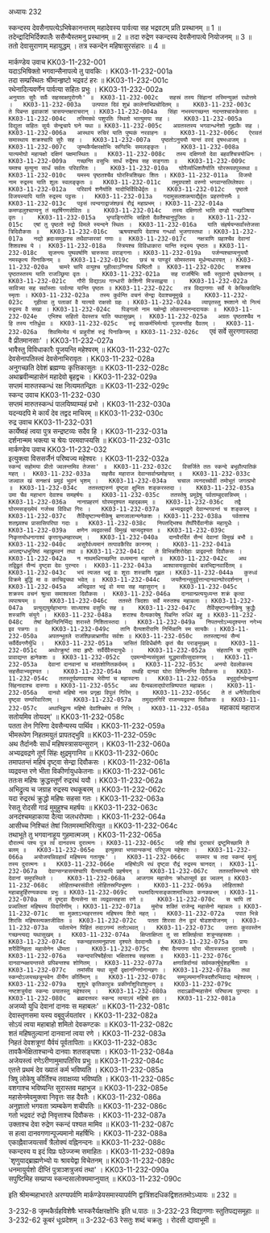 अध्यायः 232

स्कन्दस्य देवसैनापत्येऽभिषेकानन्तरम् महादेवस्य पार्वत्या सह भद्रवटम् प्रति प्रस्थानम् ॥ 1 ॥ तदेन्द्रादिभिर्दिक्पालैः ससैन्यैस्तमनु प्रस्थानम् ॥ 2 ॥ तदा रुद्रेण स्कन्दस्य देवसैनापत्ये नियोजनम् ॥ 3 ॥ ततो देवासुराणाम् महायुद्धम् । तत्र स्कन्देन महिषासुरसंहारः ॥ 4 ॥

मार्कण्डेय उवाच 	KK03-11-232-001  
यदाऽभिषिक्तो भगवान्सैनापत्ये तु पावकिः ।	KK03-11-232-001a  
तदा सम्प्रस्थितः श्रीमान्हृष्टो भद्रवटं हरः ॥	KK03-11-232-001c  
रथेनादित्यवर्णेन पार्वत्या सहितः प्रभुः ।	KK03-11-232-002a  
`अनुयातः सुरैः सर्वैः सहस्राक्षपुरोगमैः' ॥	KK03-11-232-002c  
सहस्रं तस्य सिंहानां तस्मिन्युक्तं रथोत्तमे ।	KK03-11-232-003a  
उत्पपात दिवं शुभ्रं कालेनाभिप्रचोदितम् ॥	KK03-11-232-003c  
ते पिबन्त इवाकाशं त्रासयन्तक्षराचरान् ।	KK03-11-232-004a  
सिंहा नभस्यगच्छन्त नदन्तश्चारुकेसराः ॥	KK03-11-232-004c  
तस्मिन्रथे पशुपतिः स्थितो भात्युमया सह ।	KK03-11-232-005a  
विद्युता सहितः सूर्यः सेन्द्रचापे घने यथा ॥	KK03-11-232-005c  
अग्रतस्तस्य भगवान्धनेशो गुह्यकैः सह ।	KK03-11-232-006a  
आस्थाय रुचिरं याति पुष्पकं नरवाहनः ॥	KK03-11-232-006c  
ऐरावतं समास्थाय शक्रश्चापि सुरैः सह ।	KK03-11-232-007a  
पृष्ठतोऽनुययौ यान्तं वरदं वृषभध्वजम् ॥	KK03-11-232-007c  
जृम्भकैर्यक्षरक्षोभिः स्रग्विभिः समलङ्कृतः ।	KK03-11-232-008a  
यात्यमोघो महायक्षो दक्षिणं पक्षमास्थितः ॥	KK03-11-232-008c  
तस्य दक्षिणतो देवा बहवश्चित्रयोधिनः ।	KK03-11-232-009a  
गच्छन्ति वसुभिः सार्धं रुद्रैश्च सह सङ्गताः ॥	KK03-11-232-009c  
यमश्च मृत्युना सार्धं सर्वतः परिवारितः ।	KK03-11-232-010a  
घोरैर्व्याधिशतैर्याति घोररूपवपुस्तथा ॥	KK03-11-232-010c  
यमस्य पृष्ठतश्चैव घोरस्त्रिशिखरः शितः ।	KK03-11-232-011a  
विजयो नाम रुद्रस्य याति शूलः स्वलङ्कृतः ॥	KK03-11-232-011c  
तमुग्रपाशो वरुणो भगवान्सलिलेश्वरः ।	KK03-11-232-012a  
परिवार्य शनैर्याति यादोभिर्विविधैर्वृतः ॥	KK03-11-232-012c  
पृष्ठतो विजयस्यापि याति रुद्रस्य पट्टसः ।	KK03-11-232-013a  
गदामुसलशक्त्याद्यैर्वृतः प्रहरणोत्तमैः ॥	KK03-11-232-013c  
पट्टसं त्वन्वगाद्राजंश्छत्रं रौद्रं महाप्रभम् ।	KK03-11-232-014a  
कमण्डलुश्चाप्यनु तं महर्षिगणसेवितः ॥	KK03-11-232-014c  
तस्य दक्षिणतो भाति दण्डो गच्छञ्श्रिया वृतः ।	KK03-11-232-015a  
भृग्वङ्गिरोभिः सहितो दैवतैश्चानुपूजितः ॥	KK03-11-232-015c  
एषां तु पृष्ठतो रुद्रो विमले स्यन्दने स्थितः ।	KK03-11-232-016a  
याति संहर्षयन्सर्वांस्तेजसा त्रिदिवौकसः ॥	KK03-11-232-016c  
ऋषयश्चापि देवाश्च गन्धर्वा भुजगास्तथा ।	KK03-11-232-017a  
नद्यो ह्रदाःसमुद्राश्च तथैवाप्सरसां गणाः ॥	KK03-11-232-017c  
नक्षत्राणि ग्रहाश्चैव देवानां शिशवश्च ये ।	KK03-11-232-018a  
स्त्रियश्च विविधाकारा यान्ति रुद्रस्य पृष्ठतः ॥	KK03-11-232-018c  
सृजन्त्यः पुष्पवर्षाणि चारुरूपा वराङ्गनाः ।	KK03-11-232-019a  
पर्जन्यश्चाप्यनुययौ नमस्कृत्य पिनाकिनम् ॥	KK03-11-232-019c  
छत्रं च पाण्डुरं सोमस्तस्य मूर्धन्यधारयत् ।	KK03-11-232-020a  
चामरे चापि वायुश्च गृहीत्वाऽग्निश्च धिष्ठितौ ॥	KK03-11-232-020c  
शक्रश्च पृष्ठतस्तस्य याति राजञ्छ्रिया वृतः ।	KK03-11-232-021a  
सह राजर्षिभिः सर्वैः स्तुवानो वृषकेतनम् ॥	KK03-11-232-021c  
गौरी विद्याऽथ गान्धारी केशिनी मित्रसाह्वया ।	KK03-11-232-022a  
सावित्र्या सह सर्वास्ताः पार्वत्या यान्ति पृष्ठतः ॥	KK03-11-232-022c  
तत्र विद्यागणाः सर्वे ये केचित्कविभिः स्मृताः ।	KK03-11-232-023a  
तस्य कुर्वन्ति वचनं सेन्द्रा देवाश्चमूमुखे ॥	KK03-11-232-023c  
गृहीत्वा तु पताकां वै यात्यग्रे राक्षसो ग्रहः ।	KK03-11-232-024a  
व्यापृतस्तु श्मशाने यो नित्यं रुद्रस्य वै सखा ।	KK03-11-232-024c  
पिङ्गलो नाम यक्षेन्द्रो लोकस्यानन्ददायकः ॥	KK03-11-232-024e  
एभिश्च सहितो देवस्तत्र याति यथासुखम् ।	KK03-11-232-025a  
अग्रतः पृष्ठतश्चैव न हि तस्य गतिर्ध्रुवा ॥	KK03-11-232-025c  
रुद्रं सत्कर्मभिर्मर्त्याः पूजयन्तीह दैवतम् ।	KK03-11-232-026a  
शिवमित्येव यं प्राहुरीशं रुद्रं पिनाकिनम् ॥	KK03-11-232-026c  
`एवं सर्वे सुरगणास्तदा वै प्रीतमानसाः' ।	KK03-11-232-027a  
भावैस्तु विविधाकारैः पूजयन्ति महेश्वरम् ॥	KK03-11-232-027c  
देवसेनापतिस्त्वं देवसेनाभिरावृतः ।	KK03-11-232-028a  
अनुगच्छति देवेशं ब्रह्मण्यः कृत्तिकासुतः ॥	KK03-11-232-028c  
अथाब्रवीन्महासेनं महादेवो बृहद्वचः ।	KK03-11-232-029a  
सप्तमं मारुतस्कन्धं रक्ष नित्यमतन्द्रितः ॥	KK03-11-232-029c  
स्कन्द उवाच 	KK03-11-232-030  
सप्तमं मारुतस्कन्धं पालयिष्याम्यहं प्रभो ।	KK03-11-232-030a  
यदन्यदपि मे कार्यं देव तद्वद माचिरम् ॥	KK03-11-232-030c  
रुद्र उवाच 	KK03-11-232-031  
कार्येष्वहं त्वया पुत्र सन्द्रष्टव्यः सदैव हि ।	KK03-11-232-031a  
दर्शनान्मम भक्त्या च श्रेयः परमवाप्स्यसि ॥	KK03-11-232-031c  
मार्कण्डेय उवाच 	KK03-11-232-032  
इत्युक्त्वा विससर्जैनं परिष्वज्य महेश्वरः ।	KK03-11-232-032a  
`स्कन्दं सहोमया प्रीतो ज्वलन्तमिव तेजसा' ॥	KK03-11-232-032c  
विसर्जिते ततः स्कन्दे बभूवौत्पातिकं महत् ।	KK03-11-232-033a  
सहसैव महाराज देवान्सर्वान्प्रमोहयत् ॥	KK03-11-232-033c  
जज्वाल खं सनक्षत्रं प्रमूढं भुवनं भृशम् ।	KK03-11-232-034a  
चचाल व्यनदच्चोर्वी तमोभूतं जगत्प्रभो ॥	KK03-11-232-034c  
ततस्तद्दारुणं दृष्ट्वा क्षुभितः शङ्करस्तदा ।	KK03-11-232-035a  
उमा चैव महाभाग देवाश्च समहर्षयः ॥	KK03-11-232-035c  
ततस्तेषु प्रमूढेषु पर्वताम्बुदसन्निभम् ।	KK03-11-232-036a  
नानाप्रहरणं घोरमदृश्यत महद्बलम् ॥	KK03-11-232-036c  
तद्वै घोरमसङ्ख्येयं गर्जच्च विविधा गिरः ।	KK03-11-232-037a  
अभ्यद्रवद्रणे देवान्भगवन्तं च शङ्करम् ॥	KK03-11-232-037c  
तैर्विसृष्टान्यनीकेषु बाणजालान्यनेकशः ।	KK03-11-232-038a  
पर्वताश्च शतघ्न्यश्च प्रासासिपरिघा गदाः ॥	KK03-11-232-038c  
निपतद्भिश्च तैर्घोरैर्देवानीकं महायुधैः ।	KK03-11-232-039a  
क्षणेन व्यद्रवत्सर्वं विमुखं चाप्यदृश्यत ॥	KK03-11-232-039c  
निकृत्तयोधनागाश्वं कृत्तायुधमहारथम् ।	KK03-11-232-040a  
दानवैरर्दितं सैन्यं देवानां विमुखं बभौ ॥	KK03-11-232-040c  
असुरैर्वध्यमानं तत्पावकैरिव काननम् ।	KK03-11-232-041a  
अपतद्दग्धभूयिष्ठं महाद्रुमवनं तथा ॥	KK03-11-232-041c  
ते विभिन्नशिरोदेहाः प्राद्रवन्तो दिवौकसः ।	KK03-11-232-042a  
न नाथमधिगच्छन्ति वध्यमाना महारणे ॥	KK03-11-232-042c  
अथ तद्विद्रुतं सैन्यं दृष्ट्वा देवः पुरन्दरः ।	KK03-11-232-043a  
आश्वासयन्नुवाचेदं बलभिद्दानवार्दितम् ॥	KK03-11-232-043c  
भयं त्यजत भद्रं वः शूराः शस्त्राणि गृह्णत ।	KK03-11-232-044a  
कुरुध्वं विक्रमे बुद्धिं मा वः काचिद्व्यथा भवेत् ॥	KK03-11-232-044c  
जयतैनान्सुदुर्वृत्तान्दानवान्घोरदर्शनान् ।	KK03-11-232-045a  
अभिद्रवत भद्रं वो मया सह महासुरान् ॥	KK03-11-232-045c  
शक्रस्य वचनं श्रुत्वा समाश्वस्ता दिवौकसः ।	KK03-11-232-046a  
दानवान्प्रत्ययुध्यन्त शक्रं कृत्वा व्यपाश्रयम् ॥	KK03-11-232-046c  
ततस्ते त्रिदशाः सर्वे मरुतश्च महाबलाः ।	KK03-11-232-047a  
प्रत्युद्ययुर्महाभागाः साध्याश्च वसुभिः सह ॥	KK03-11-232-047c  
तैर्विसृष्टान्यनीकेषु क्रुद्धैः शस्त्राणि संयुगे ।	KK03-11-232-048a  
शराश्च दैत्यकायेषु पिबन्ति रुधिरं बहु ॥	KK03-11-232-048c  
तेषां देहान्विनिर्भिद्य शरास्ते निशितास्तदा ।	KK03-11-232-049a  
निपतन्तोऽभ्यदृश्यन्त नगेभ्य इव पन्नगाः ॥	KK03-11-232-049c  
तानि दैत्यशरीराणि निर्भिन्नानि स्म सायकैः ।	KK03-11-232-050a  
अपतन्भूतले राजंश्छिन्नाभ्राणीव सर्वशः ॥	KK03-11-232-050c  
ततस्तद्दानवं सैन्यं सर्वैर्देवगणैर्युधि ।	KK03-11-232-051a  
त्रासितं विविधैर्बाणैः कृतं चैव पराङ्मुखम् ॥	KK03-11-232-051c  
अथोत्क्रुष्टं तदा हृष्टैः सर्वैर्देवैरुदायुधैः ।	KK03-11-232-052a  
संहतानि च तूर्याणि प्रावाद्यन्त ह्यनेकशः ॥	KK03-11-232-052c  
एवमन्योन्यसंयुक्तं युद्धमासीत्सुदारुणम् ।	KK03-11-232-053a  
देवानां दानवानां च मांसशोणितकर्दमम् ॥	KK03-11-232-053c  
अनयो देवलोकस्य सहसैवाभ्यदृश्यत ।	KK03-11-232-054a  
तथहि दानवा घोरा विनिघ्नन्ति दिवौकसः ॥	KK03-11-232-054c  
ततस्तूर्यप्रणादाश्च भेरीणां च महास्वनाः ।	KK03-11-232-055a  
बभूवुर्दानवेन्द्राणां सिंहनादाश्च दारुणाः ॥	KK03-11-232-055c  
अथ दैत्यबलाद्घोरान्निष्पपात महाबलः ।	KK03-11-232-056a  
दानवो महिषो नाम प्रगृह्य विपुलं गिरिम् ॥	KK03-11-232-056c  
ते तं धनैरिवादित्यं दृष्ट्वा सम्परिवारितम् ।	KK03-11-232-057a  
तमुद्यतगिरिं राजन्व्यद्रवन्त दिवौकसः ॥	KK03-11-232-057c  
अथाभिद्रुत्य महिषो देवांश्चिक्षेप तं गिरिम् ।	KK03-11-232-058a  
`महाकायं महाराज सतोयमिव तोयदम्' ॥	KK03-11-232-058c  
पतता तेन गिरिणा देवसैन्यस्य पार्थिव ।	KK03-11-232-059a  
भीमरूपेण निहतमयुतं प्रापतद्भुवि ॥	KK03-11-232-059c  
अथ तैर्दानवैः सार्धं महिषस्त्रासयन्सुरान् ।	KK03-11-232-060a  
अभ्यद्रवद्रणे तूर्णं सिंहः क्षुद्रमृगानिव ॥	KK03-11-232-060c  
तमापतन्तं महिषं दृष्ट्वा सेन्द्रा दिवौकसः ।	KK03-11-232-061a  
व्यद्रवन्त रणे भीता विकीर्णायुधकेतनाः ॥	KK03-11-232-061c  
ततःस महिषः क्रुद्धस्तूर्णं रुद्ररथं ययौ ।	KK03-11-232-062a  
अभिद्रुत्य च जग्राह रुद्रस्य रथकूबरम् ॥	KK03-11-232-062c  
यदा रुद्ररथं क्रुद्धो महिषः सहसा गतः ।	KK03-11-232-063a  
रेसतू रोदसी गाढं मुमुहुश्च महर्षयः ॥	KK03-11-232-063c  
अनदंश्चमहाकाया दैत्या जलधरोपमाः ।	KK03-11-232-064a  
आसीच्च निश्चितं तेषां जितमस्माभिरित्युत ॥	KK03-11-232-064c  
तथाभूते तु भगवानाहूय गुहमात्मजम् ।	KK03-11-232-065a  
`दौरात्म्यं पश्य पुत्र त्वं दानवस्य दुरात्मनः ।	KK03-11-232-065c  
जहि शीघ्रं दुराचारं द्रष्टुमिच्छामि ते बलम् ॥	KK03-11-232-065e  
इत्युक्त्वा भगवान्स्कन्दं परिपूज्य महेश्वरः ।	KK03-11-232-066a  
अयोजयन्निग्रहार्थं महिषस्य गतायुषः' ।	KK03-11-232-066c  
सस्मार च तदा स्कन्दं मृत्युं तस्य दुरात्मनः ॥	KK03-11-232-066e  
महिषोऽपि रथं दृष्ट्वा रौद्रं रुद्रस्य चानदत् ।	KK03-11-232-067a  
देवान्सन्त्रासयंश्चापि दैत्यांस्चापि प्रहर्षयन् ॥	KK03-11-232-067c  
ततस्तस्मिन्भये घोरे देवानां समुपस्थिते ।	KK03-11-232-068a  
आजगाम महासेनः क्रोधात्सूर्य इव ज्वलन् ॥	KK03-11-232-068c  
लोहिताम्बरसंवीतो लोहितस्रग्विभूषणः ।	KK03-11-232-069a  
लोहिताश्वो महाबाहुर्हिरण्यकवचः प्रभुः ॥	KK03-11-232-069c  
रथमादित्यसङ्काशमास्थितः कनकप्रभम् ।	KK03-11-232-070a  
तं दृष्ट्वा दैत्यसेना सा व्यद्रवत्सहसा रणे ॥	KK03-11-232-070c  
स चापि तां प्रज्वलितां महिषस्य विदारिणीम् ।	KK03-11-232-071a  
मुमोच शक्तिं राजेन्द्र महासेनो महाबलः ॥	KK03-11-232-071c  
सा मुक्ताऽभ्यहरत्तस्य महिषस्य शिरो महत् ।	KK03-11-232-072a  
पपात भिन्ने शिरसि महिषस्त्यक्तजीवितः ॥	KK03-11-232-072c  
पतता शिरसा तेन द्वारं षोडशयोजनम् ।	KK03-11-232-073a  
पर्वताभेन पिहितं तदाऽगम्यं ततोऽभवत् ।	KK03-11-232-073c  
उत्तराः कुरवस्तेन गच्छन्त्यद्य यथासुखम् ॥	KK03-11-232-074a  
क्षिप्ताक्षिप्ता तु सा शक्तिर्हत्वा शत्रून्सहस्रशः ।	KK03-11-232-074c  
स्कन्दहस्तमनुप्राप्ता दृश्यते देवदानवैः ॥	KK03-11-232-075a  
प्रायः शरैर्विनिहता महासेनेन धीमता ।	KK03-11-232-075c  
शेषा दैत्यगणा घोरा भीतास्त्रस्ता दुरासदैः ।	KK03-11-232-076a  
स्कन्दपारिषदैर्हत्वा भक्षिताश्च सहस्रशः ॥	KK03-11-232-076c  
दानवान्भक्षयन्तस्ते प्रपिबन्तश्च शोणितम् ।	KK03-11-232-077a  
क्षणान्निर्दानवं सर्वमकार्षुर्भृशहर्षिताः ॥	KK03-11-232-077c  
तमांसीव यथा सूर्यो वृक्षानग्निर्घनान्खगः ।	KK03-11-232-078a  
तथा स्कन्दोऽजयच्छत्रून्स्वेन वीर्येण कीर्तिमान् ॥	KK03-11-232-078c  
सम्पूज्यमानस्त्रिदशैरभिवाद्य महेश्वरम् ।	KK03-11-232-079a  
शुशुभे कृतिकापुत्रः प्रकीर्णांशुरिवांशुमान् ॥	KK03-11-232-079c  
नष्टशत्रुर्यदा स्कन्दः प्रयातस्तु महेश्वरम् ।	KK03-11-232-080a  
तदाऽब्रवीन्महासेनं परिष्वज्य पुरन्दरः ॥	KK03-11-232-080c  
ब्रह्मदत्तवरः स्कन्द त्वयाऽयं महिषो हतः ।	KK03-11-232-081a  
`अजय्यो युधि देवानां दानवः स महाबलः' ॥	KK03-11-232-081c  
देवास्तृणसमा यस्य वबूवुर्जयतांवर ।	KK03-11-232-082a  
सोऽयं त्वया महाबाहो शमितो देवकण्टकः ॥	KK03-11-232-082c  
शतं महिषतुल्यानां दानवानां त्वया रणे ।	KK03-11-232-083a  
निहतं देवशत्रूणां यैर्वयं पूर्वतापिताः ॥	KK03-11-232-083c  
तावकैर्भक्षिताश्चान्ये दानवाः शतसङ्घशः ।	KK03-11-232-084a  
अजेयस्त्वं रणेऽरीणामुमापतिरिव प्रभुः ॥	KK03-11-232-084c  
एतत्ते प्रथमं देव ख्यातं कर्म भविष्यति ।	KK03-11-232-085a  
त्रिषु लोकेषु कीर्तिश्च तवाक्षय्या भविष्यति ।	KK03-11-232-085c  
वशगाश्च भविष्यन्ति सुरास्तव महाभुज ॥	KK03-11-232-085e  
महासेनमेवमुक्त्वा निवृत्तः सह दैवतैः ।	KK03-11-232-086a  
अनुज्ञातो भगवता त्र्यम्बकेण शचीपतिः ॥	KK03-11-232-086c  
गतो भद्रवटं रुद्रो निवृत्ताश्च दिवौकसः ।	KK03-11-232-087a  
उक्ताश्च देवा रुद्रेण स्कन्दं पश्यत मामिव ॥	KK03-11-232-087c  
स हत्वा दानवगणान्पूज्यमानो महर्षिभिः ।	KK03-11-232-088a  
एकाह्नैवाजयत्सर्वं त्रैलोक्यं वह्निनन्दनः ॥	KK03-11-232-088c  
स्कन्दस्य य इदं विप्रः पठेज्जन्म समाहितः ।	KK03-11-232-089a  
`शृणुयाद्ब्राह्मणेभ्यो यः श्रावयेद्वा विचेतनम् ॥	KK03-11-232-089c  
धनमायुर्यशो दीप्तिं पुत्राञ्शत्रुजयं तथा' ।	KK03-11-232-090a  
सपुष्टिमिह सम्प्राप्य स्कन्दसालोक्यमाप्नुयात् ॥	KK03-11-232-090c  

इति श्रीमन्महाभारते अरण्यपर्वणि मार्कण्डेयसमास्यापर्वणि द्वात्रिंशदधिकद्विशततमोऽध्यायः ॥ 232 ॥

3-232-8 जृम्भकैर्ग्रहविशेषैः भास्करैर्यक्षरक्षोभिः इति ध.पाठः ॥ 3-232-23 विद्यागणाः स्तुतिपद्यसमूहाः ॥ 3-232-62 कूबरं धूःप्रदेशम् ॥ 3-232-63 रेसतुः शब्दं चक्रतुः । रोदसी द्यावाभूमी ॥
